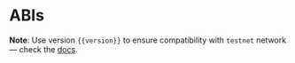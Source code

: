 <script setup>
  import { data } from '../../versions.data'
  const { version } = data
</script>

# ABIs

**Note**: Use version `{{version}}` to ensure compatibility with `testnet` network — check the [docs](https://docs.fuel.network/guides/installation/#using-the-latest-toolchain).
